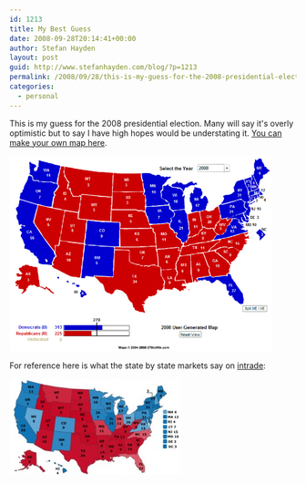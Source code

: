 ```yaml
---
id: 1213
title: My Best Guess
date: 2008-09-28T20:14:41+00:00
author: Stefan Hayden
layout: post
guid: http://www.stefanhayden.com/blog/?p=1213
permalink: /2008/09/28/this-is-my-guess-for-the-2008-presidential-electio/
categories:
  - personal
---
```

This is my guess for the 2008 presidential election. Many will say it's overly optimistic but to say I have high hopes would be understating it. <a href="http://www.270towin.com/">You can make your own map here</a>.

<a href="/wp-content/uploads/2008/09/2008map.jpg"><img class="size-full wp-image-1212" title="2008map" src="/wp-content/uploads/2008/09/2008map.jpg" alt="my electoral college map for the 2008 election" width="460" /></a>

For reference here is what the state by state markets say on <a href="http://www.intrade.com">intrade</a>:

<a href="/wp-content/uploads/2008/09/2008map-intrade.jpg"><img class="alignnone size-medium wp-image-1214" title="2008map-intrade" src="/wp-content/uploads/2008/09/2008map-intrade-300x169.jpg" alt="" width="300" height="169" /></a>